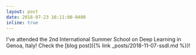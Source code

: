 ```yaml
---
layout: post
date: 2018-07-23 16:11:00-0400
inline: true
---
```


I've attended the 2nd International Summer School on Deep Learning in Genoa, Italy! Check the [blog post]({% link _posts/2018-11-07-ssdl.md %})!
